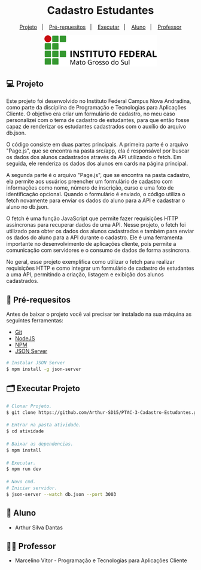 <h1 align="center">
  Cadastro Estudantes 
</h1>

<p align="center">
  <a href="#-Projeto">Projeto</a>&nbsp;&nbsp;&nbsp;|&nbsp;&nbsp;&nbsp;
  <a href="#-Pré-requesitos">Pré-requesitos</a>&nbsp;&nbsp;&nbsp;|&nbsp;&nbsp;&nbsp;
  <a href="#-Executar Projeto">Executar</a>&nbsp;&nbsp;&nbsp;|&nbsp;&nbsp;&nbsp;
  <a href="#-Aluno">Aluno</a>&nbsp;&nbsp;&nbsp;|&nbsp;&nbsp;&nbsp;
  <a href="#-Professor">Professor</a>
</p>

<p align="center">
  <img src="https://github.com/Arthur-SD15/PTAS-2-Cadastro-Pessoas/raw/main/logo_ifms.png" width="300px">
</p>

## 💻 Projeto

Este projeto foi desenvolvido no Instituto Federal Campus Nova Andradina, como parte da disciplina de Programação e Tecnologias para Aplicações Cliente. O objetivo era criar um formulário de cadastro, no meu caso personalizei com o tema de cadastro de estudantes, para que então fosse capaz de renderizar os estudantes cadastrados com o auxílio do arquivo db.json.

O código consiste em duas partes principais. A primeira parte é o arquivo "Page.js", que se encontra na pasta src/app, ela é responsável por buscar os dados dos alunos cadastrados através da API utilizando o fetch. Em seguida, ele renderiza os dados dos alunos em cards na página principal.

A segunda parte é o arquivo "Page.js", que se encontra na pasta cadastro, ela permite aos usuários preencher um formulário de cadastro com informações como nome, número de inscrição, curso e uma foto de identificação opcional. Quando o formulário é enviado, o código utiliza o fetch novamente para enviar os dados do aluno para a API e cadastrar o aluno no db.json.

O fetch é uma função JavaScript que permite fazer requisições HTTP assíncronas para recuperar dados de uma API. Nesse projeto, o fetch foi utilizado para obter os dados dos alunos cadastrados e também para enviar os dados do aluno para a API durante o cadastro. Ele é uma ferramenta importante no desenvolvimento de aplicações cliente, pois permite a comunicação com servidores e o consumo de dados de forma assíncrona.

No geral, esse projeto exemplifica como utilizar o fetch para realizar requisições HTTP e como integrar um formulário de cadastro de estudantes a uma API, permitindo a criação, listagem e exibição dos alunos cadastrados.

## 📝 Pré-requesitos

Antes de baixar o projeto você vai precisar ter instalado na sua máquina as seguintes ferramentas:

- [Git](https://git-scm.com)
- [NodeJS](https://nodejs.org/en/)
- [NPM](https://www.npmjs.com/)
- [JSON Server](https://www.npmjs.com/package/json-server)
```bash
# Instalar JSON Server
$ npm install -g json-server
```

## 🗂 Executar Projeto

```bash
# Clonar Projeto.
$ git clone https://github.com/Arthur-SD15/PTAC-3-Cadastro-Estudantes.git

# Entrar na pasta atividade.
$ cd atividade

# Baixar as dependencias.
$ npm install

# Executar.
$ npm run dev

# Novo cmd.
# Iniciar servidor.
$ json-server --watch db.json --port 3003

 ```

## 🧑 Aluno

- Arthur Silva Dantas

## 🧑‍🏫 Professor

- Marcelino Vitor - Programação e Tecnologias para Aplicações Cliente
